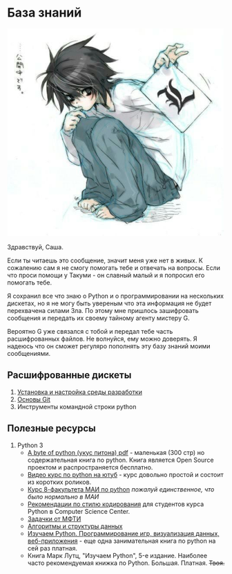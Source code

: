 # База знаний

![L](img/L.jpg)

Здравствуй, Саша.

Если ты читаешь это сообщение, значит меня уже нет в живых. К сожалению сам я не смогу помогать тебе и отвечать на вопросы. Если что проси помощи у Такуми - он славный малый и я попросил его помогать тебе. 

Я сохранил все что знаю о Python и о программировании на нескольких дискетах, но я не могу быть увереным что эта информация не будет перехвачена силами Зла. По этому мне пришлось зашифровать сообщения и передать их своему тайному агенту мистеру G.

Вероятно G уже связался с тобой и передал тебе часть расшифрованных файлов. Не волнуйся, ему можно доверять. Я надеюсь что он сможет регуляро пополнять эту базу знаний моими сообщениями.

## Расшифрованные дискеты

1. [Установка и настройка среды разработки](decrypted-messages/01-install-guide.md)
2. [Основы Git](decrypted-messages/02-git-basics.md)
3. Инструменты командной строки python

## Полезные ресурсы

1. Python 3
   - [A byte of python (укус питона) pdf](http://wombat.org.ua/AByteOfPython/AByteofPythonRussian-2.01.pdf) - маленькая (300 стр) но содержательная книга по python. Книга является Open Source проектом и распространяется бесплатно.
   - [Видео курс по python на ютуб](https://www.youtube.com/watch?v=INVi_0pNSg8&list=PLlWXhlUMyooYqypXIju-5czBtppKaWimP) - курс довольно простой и состоит из коротких роликов.
   - [Курс 8-факультета МАИ по python](https://github.com/MelLain/mipt-python) *пожалуй единственное, что было нормально в МАИ*
   - [Рекомендации по стилю кодирования](https://github.com/superbobry/pydonts) для студентов курса Python в Computer Science Center.
   - [Задачки от МФТИ](http://cs.mipt.ru/python)
   - [Алгоритмы и структуры данных](https://mipt.lectoriy.ru/course/PythonAlgorithms#lectures)
   - [Изучаем Python. Программирование игр, визуализация данных, веб-приложения](https://www.ozon.ru/context/detail/id/138132785/) - еще одна занимательная книга по python на сей раз платная.
   - Книга Марк Лутц, "Изучаем Python", 5-е издание. Наиболее часто рекомендуемая книжка по Python. Большая. Платная. ~~Твоя.~~